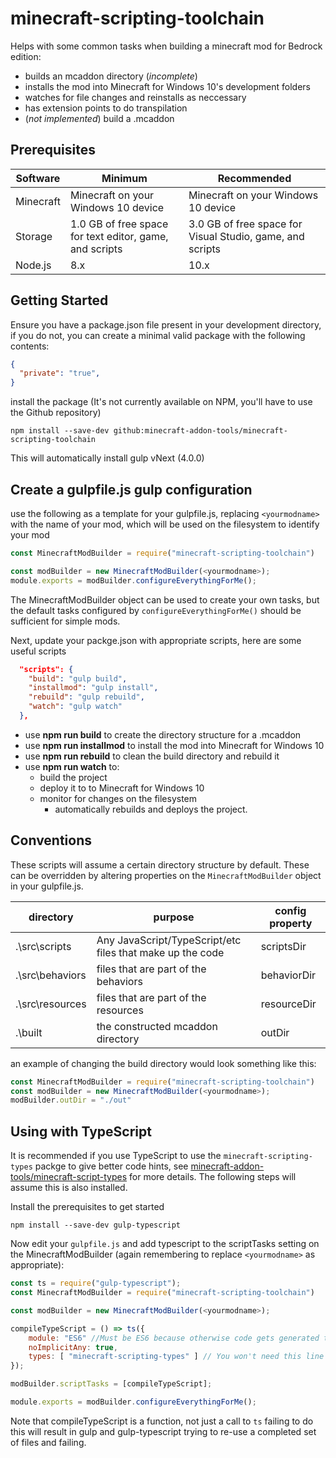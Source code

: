 # minecraft-scripting-toolchain

Helps with some common tasks when building a minecraft mod for Bedrock edition:
* builds an mcaddon directory (*incomplete*)
* installs the mod into Minecraft for Windows 10's development folders
* watches for file changes and reinstalls as neccessary
* has extension points to do transpilation
* (*not implemented*) build a .mcaddon

## Prerequisites
| Software    | Minimum                                     | Recommended                                               | 
| ----------- | ------------------------------------------- | --------------------------------------------------------- | 
| Minecraft   | Minecraft on your Windows 10 device         | Minecraft on your Windows 10 device                       |
| Storage     | 1.0 GB of free space for text editor, game, and scripts | 3.0 GB of free space for Visual Studio, game, and scripts |
| Node.js     | 8.x                                         | 10.x                                                      |


## Getting Started
Ensure you have a package.json file present in your development directory, if you do not, you can create a minimal valid package with the following contents:
```json
{
  "private": "true",
}
```

install the package (It's not currently available on NPM, you'll have to use the Github repository)
```
npm install --save-dev github:minecraft-addon-tools/minecraft-scripting-toolchain
```

This will automatically install gulp vNext (4.0.0)

## Create a gulpfile.js gulp configuration

use the following as a template for your gulpfile.js, replacing `<yourmodname>` with the name of your mod, which will be used on the filesystem to identify your mod

```javascript
const MinecraftModBuilder = require("minecraft-scripting-toolchain")

const modBuilder = new MinecraftModBuilder(<yourmodname>);
module.exports = modBuilder.configureEverythingForMe();
```

The MinecraftModBuilder object can be used to create your own tasks, but the default tasks configured by `configureEverythingForMe()` should be sufficient for simple mods.

Next, update your packge.json with appropriate scripts, here are some useful scripts
```json
  "scripts": {
    "build": "gulp build",
    "installmod": "gulp install",
    "rebuild": "gulp rebuild",
    "watch": "gulp watch"
  },
```

* use **npm run build** to create the directory structure for a .mcaddon
* use **npm run installmod** to install the mod into Minecraft for Windows 10
* use **npm run rebuild** to clean the build directory and rebuild it
* use **npm run watch** to:
    * build the project
    * deploy it to to Minecraft for Windows 10
    * monitor for changes on the filesystem
        * automatically rebuilds and deploys the project.

## Conventions

These scripts will assume a certain directory structure by default. These can be overridden by altering properties on the `MinecraftModBuilder` object in your gulpfile.js.

| directory | purpose | config property |
|-----------|---------|-----------------|
| .\src\scripts | Any JavaScript/TypeScript/etc files that make up the code | scriptsDir |
| .\src\behaviors | files that are part of the behaviors | behaviorDir |
| .\src\resources | files that are part of the resources | resourceDir |
| .\built | the constructed mcaddon directory | outDir |

an example of changing the build directory would look something like this:
```javascript
const MinecraftModBuilder = require("minecraft-scripting-toolchain")
const modBuilder = new MinecraftModBuilder(<yourmodname>);
modBuilder.outDir = "./out"
```

## Using with TypeScript
It is recommended if you use TypeScript to use the `minecraft-scripting-types` packge to give better code hints, see [minecraft-addon-tools/minecraft-script-types](http://github.com/minecraft-addon-tools/minecraft-script-types) for more details. The following steps will assume this is also installed.

Install the prerequisites to get started
```
npm install --save-dev gulp-typescript
```

Now edit your `gulpfile.js` and add typescript to the scriptTasks setting on the MinecraftModBuilder (again remembering to replace `<yourmodname>` as appropriate):

```javascript
const ts = require("gulp-typescript");
const MinecraftModBuilder = require("minecraft-scripting-toolchain")

const modBuilder = new MinecraftModBuilder(<yourmodname>);

compileTypeScript = () => ts({
    module: "ES6" //Must be ES6 because otherwise code gets generated that Minecraft doesn't support
    noImplicitAny: true,
    types: [ "minecraft-scripting-types" ] // You won't need this line if you're not using the types
});

modBuilder.scriptTasks = [compileTypeScript];

module.exports = modBuilder.configureEverythingForMe();
```

Note that compileTypeScript is a function, not just a call to `ts` failing to do this will result in gulp and gulp-typescript trying to re-use a completed set of files and failing.